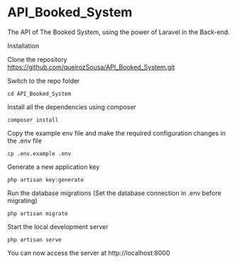 # API_Booked_System
 The API of The Booked System, using the power of Laravel in the Back-end.
 
 Installation
 
Clone the repository
 https://github.com/queirozSousa/API_Booked_System.git
 
Switch to the repo folder

    cd API_Booked_System
 
Install all the dependencies using composer

    composer install
    
Copy the example env file and make the required configuration changes in the .env file

    cp .env.example .env
    
Generate a new application key

    php artisan key:generate
    
Run the database migrations (Set the database connection in .env before migrating)

    php artisan migrate
    
Start the local development server

    php artisan serve
    
You can now access the server at http://localhost:8000



 
 
 
